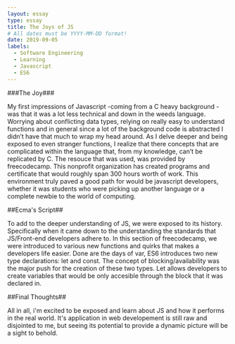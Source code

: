 ```yaml
---
layout: essay
type: essay
title: The Joys of JS
# All dates must be YYYY-MM-DD format!
date: 2019-09-05
labels:
  - Software Engineering
  - Learning
  - Javascript
  - ES6
---
```



###The Joy###

My first impressions of Javascript -coming from a C heavy background - was that it was a lot less technical and down in the weeds language. Worrying about conflicting data types, relying on really easy to understand functions and in general since a lot of the background code is abstracted I didn’t have that much to wrap my head around. As I delve deeper and being exposed to even stranger functions, I realize that there concepts that are complicated within the language that, from my knowledge, can’t be replicated by C. The resouce that was used, was provided by freecodecamp. This nonprofit organization has created programs and certificate that would roughly span 300 hours worth of work. This environment truly paved a good path for would be javascript developers, whether it was students who were picking up another language or a complete newbie to the world of computing. 

##Ecma's Script##

To add to the deeper understanding of JS, we were exposed to its history. Specifically when it came down to the understanding the standards that JS/Front-end developers adhere to. In this section of freecodecamp, we were introduced to various new functions and quirks that makes a developers life easier. Done are the days of var, ES6 introduces two new type declarations: let and const. The concept of blocking/availability was the major push for the creation of these two types. Let allows developers to create variables that would be only accesible through the block that it was declared in. 

##Final Thoughts##

All in all, i'm excited to be exposed and learn about JS and how it performs in the real world. It's application in web developement is still raw and disjointed to me, but seeing its potential to provide a dynamic picture will be a sight to behold. 
